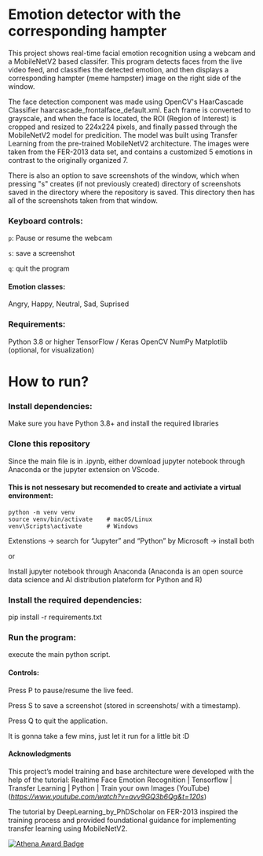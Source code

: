 # Emotion detector with the corresponding hampter

This project shows real-time facial emotion recognition using a webcam and a MobileNetV2 based classifer. This program detects faces from the live video feed, and classifies the detected emotion, and then displays a corresponding hampter (meme hampster) image on the right side of the window. 

The face detection component was made using OpenCV's HaarCascade Classifier haarcascade_frontalface_default.xml. Each frame is converted to grayscale, and when the face is located, the ROI (Region of Interest) is cropped and resized to 224x224 pixels, and finally passed through the MobileNetV2 model for predicition. The model was built using Transfer Learning from the pre-trained MobileNetV2 architecture. The images were taken from the FER-2013 data set, and contains a customized 5 emotions in contrast to the originally organized 7. 

There is also an option to save screenshots of the window, which when pressing "s" creates (if not previously created) directory of screenshots saved in the directory where the repository is saved. This directory then has all of the screenshots taken from that window. 

### Keyboard controls: 

```p```: Pause or resume the webcam 

```s```: save a screenshot 

```q```: quit the program 

#### Emotion classes: 

Angry, Happy, Neutral, Sad, Suprised 

### Requirements: 

Python 3.8 or higher
TensorFlow / Keras
OpenCV
NumPy
Matplotlib (optional, for visualization)

# How to run? 

### Install dependencies: 

Make sure you have Python 3.8+ and install the required libraries 

### Clone this repository

Since the main file is in .ipynb, either download jupyter notebook through Anaconda or the jupyter extension on VScode. 

#### This is not nessesary but recomended to create and activiate a virtual environment: 
```
python -m venv venv
source venv/bin/activate    # macOS/Linux
venv\Scripts\activate       # Windows
``` 



Extenstions → search for “Jupyter” and “Python” by Microsoft → install both

or

Install jupyter notebook through Anaconda (Anaconda is an open source data science and AI distribution plateform for Python and R) 

### Install the required dependencies: 

pip install -r requirements.txt

### Run the program: 
execute the main python script.

#### Controls:

Press P to pause/resume the live feed.

Press S to save a screenshot (stored in screenshots/ with a timestamp).

Press Q to quit the application.

It is gonna take a few mins, just let it run for a little bit :D 

#### Acknowledgments

This project’s model training and base architecture were developed with the help of the tutorial:
Realtime Face Emotion Recognition | Tensorflow | Transfer Learning | Python | Train your own Images (YouTube) (*https://www.youtube.com/watch?v=avv9GQ3b6Qg&t=120s*)

The tutorial by DeepLearning_by_PhDScholar on FER-2013 inspired the training process and provided foundational guidance for implementing transfer learning using MobileNetV2.

[![Athena Award Badge](https://img.shields.io/endpoint?url=https%3A%2F%2Faward.athena.hackclub.com%2Fapi%2Fbadge)](https://award.athena.hackclub.com?utm_source=readme)


